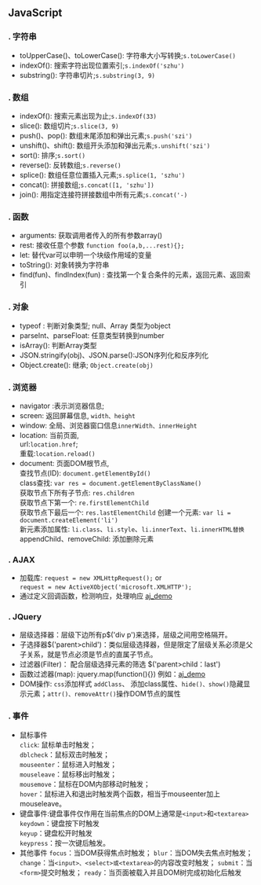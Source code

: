 ## JavaScript

### . 字符串
* toUpperCase()、toLowerCase(): 字符串大小写转换;`s.toLowerCase()`
* indexOf(): 搜索字符出现位置索引;`s.indexOf('szhu')`
* substring(): 字符串切片;`s.substring(3, 9)`
### . 数组
* indexOf(): 搜索元素出现为止;`s.indexOf(33)`
* slice(): 数组切片;`s.slice(3, 9)`
* push()、pop(): 数组末尾添加和弹出元素;`s.push('szi')`
* unshift()、shift(): 数组开头添加和弹出元素;`s.unshift('szi')`
* sort(): 排序;`s.sort()`
* reverse(): 反转数组;`s.reverse()`
* splice(): 数组任意位置插入元素;`s.splice(1, 'szhu')`
* concat(): 拼接数组;`s.concat([1, 'szhu'])`
* join(): 用指定连接符拼接数组中所有元素;`s.concat('-)`
### . 函数
* arguments: 获取调用者传入的所有参数array()
* rest: 接收任意个参数 `function foo(a,b,...rest){};`
* let: 替代var可以申明一个块级作用域的变量
* toString(): 对象转换为字符串
* find(fun)、findIndex(fun) : 查找第一个复合条件的元素，返回元素、返回索引 
### . 对象
* typeof : 判断对象类型; null、Array 类型为object
* parseInt、parseFloat: 任意类型转换到number
* isArray(): 判断Array类型  
* JSON.stringify(obj)、JSON.parse():JSON序列化和反序列化
* Object.create():  继承; `Object.create(obj)`
### . 浏览器
* navigator :表示浏览器信息;
* screen: 返回屏幕信息, `width、height`
* window: 全局、浏览器窗口信息`innerWidth、innerHeight`
* location: 当前页面,   
    url:`location.href`;  
    重载:`location.reload()`
* document: 页面DOM根节点,  
    查找节点(ID): `document.getElementById()`  
    class查找: `var res = document.getElementByClassName()`  
    获取节点下所有子节点: `res.children`  
    获取节点下第一个: `re.firstElementChild`  
    获取节点下最后一个: `res.lastElementChild` 
    创建一个元素: `var li = document.createElement('li')`  
    新元素添加属性: `li.class`、`li.style`、`li.innerText`、`li.innerHTML替换`  
    appendChild、removeChild: 添加删除元素
### . AJAX
* 加载库: `request = new XMLHttpRequest();` or   
`request = new ActiveXObject('microsoft.XMLHTTP');`
* 通过定义回调函数，检测响应，处理响应 [aj_demo](https://github.com/szhu9903/ascension/blob/master/python_up/python_web_test/javascript_web/js_test.html)
### . JQuery
* 层级选择器：层级下边所有p$('div p')来选择，层级之间用空格隔开。
* 子选择器$('parent>child')：类似层级选择器，但是限定了层级关系必须是父子关系，就是<child>节点必须是<parent>节点的直属子节点。
* 过滤器(Filter)： 配合层级选择元素的筛选  $('parent>child：last')
* 函数过滤器(map): jquery.map(function(){}) 例如：[aj_demo](https://github.com/szhu9903/ascension/blob/master/python_up/python_web_test/javascript_web/js_test.html)
* DOM操作: `css`添加样式  `addClass`、 添加class属性、`hide()、show()`隐藏显示元素；`attr()、removeAttr()`操作DOM节点的属性
### . 事件
* 鼠标事件  
`click`: 鼠标单击时触发；  
`dblcheck`：鼠标双击时触发；  
`mouseenter`：鼠标进入时触发；  
`mouseleave`：鼠标移出时触发；  
`mousemove`：鼠标在DOM内部移动时触发；  
`hover`：鼠标进入和退出时触发两个函数，相当于mouseenter加上mouseleave。
* 键盘事件:键盘事件仅作用在当前焦点的DOM上通常是`<input>`和`<textarea>`    
`keydown`：键盘按下时触发  
`keyup`：键盘松开时触发  
`keypress`：按一次键后触发。  
* 其他事件
`focus`：当DOM获得焦点时触发；
`blur`：当DOM失去焦点时触发；
`change`：当`<input>、<select>或<textarea>`的内容改变时触发；
`submit`：当`<form>`提交时触发；
`ready`：当页面被载入并且DOM树完成初始化后触发
